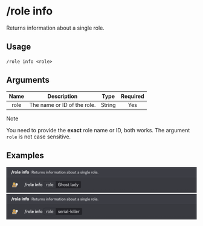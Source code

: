 # /role info

Returns information about a single role.

## Usage

```
/role info <role>
```

## Arguments

| Name | Description                 | Type   | Required |
| :--: | :-------------------------: | :----: | :------: |
| role | The name or ID of the role. | String | Yes      |

> [!NOTE]
> You need to provide the **exact** role name or ID, both works. The argument `role` is not case sensitive.

## Examples

<img src="../../_media/examples/role/info-0.png" class="rounded-corners" draggable="false">\
<img src="../../_media/examples/role/info-1.png" class="rounded-corners" draggable="false">
